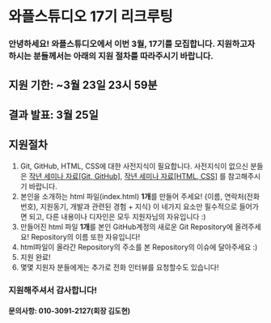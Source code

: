 # 와플스튜디오 17기 리크루팅
### 안녕하세요! 와플스튜디오에서 이번 3월, 17기를 모집합니다. 지원하고자 하시는 분들께서는 아래의 지원 절차를 따라주시기 바랍니다.

## 지원 기한: ~3월 23일 23시 59분
## 결과 발표: 3월 25일

## 지원절차

1. Git, GitHub, HTML, CSS에 대한 사전지식이 필요합니다. 사전지식이 없으신 분들은 [작년 세미나 자료[Git, GitHub]](https://waffle-skile.github.io/lecture/1/), [작년 세미나 자료[HTML, CSS]](https://waffle-skile.github.io/lecture/2/) 를 참고해주시기 바랍니다.<br>
1. 본인을 소개하는 html 파일(index.html) **1개**를 만들어 주세요! {이름, 연락처(전화번호), 지원동기, 개발과 관련된 경험 + 지식} 이 네가지 요소만 필수적으로 들어가면 되고, 다른 내용이나 디자인은 모두 지원자님의 자유입니다 :)
1. 만들어진 html 파일 **1개**를 본인 GitHub계정의 새로운 Git Repository에 올려주세요! Repository의 이름 또한 자유입니다!
1. html파일이 올라간 Repository의 주소를 본 Repository의 이슈에 달아주세요 :)
1. 지원 완료!
1. 몇몇 지원자 분들에게는 추가로 전화 인터뷰를 요청할수도 있습니다!

### 지원해주셔서 감사합니다!
#### 문의사항: 010-3091-2127(회장 김도현)